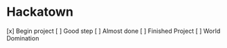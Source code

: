 # Hackatown

[x] Begin project
[ ] Good step
[ ] Almost done
[ ] Finished Project
[ ] World Domination
